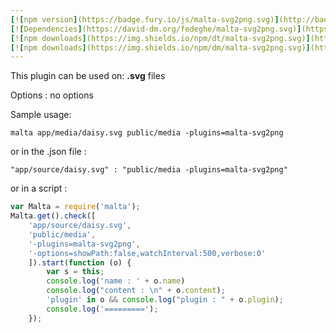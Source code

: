 ```yaml
---
[![npm version](https://badge.fury.io/js/malta-svg2png.svg)](http://badge.fury.io/js/malta-svg2png)
[![Dependencies](https://david-dm.org/fedeghe/malta-svg2png.svg)](https://david-dm.org/fedeghe/malta-svg2png)
[![npm downloads](https://img.shields.io/npm/dt/malta-svg2png.svg)](https://npmjs.org/package/malta-svg2png)
[![npm downloads](https://img.shields.io/npm/dm/malta-svg2png.svg)](https://npmjs.org/package/malta-svg2png)  
---  
```


This plugin can be used on: **.svg** files

Options : no options  

Sample usage:  
```
malta app/media/daisy.svg public/media -plugins=malta-svg2png
```
or in the .json file :
```
"app/source/daisy.svg" : "public/media -plugins=malta-svg2png"
```
or in a script : 
``` js
var Malta = require('malta');
Malta.get().check([
    'app/source/daisy.svg',
    'public/media',
    '-plugins=malta-svg2png',
    '-options=showPath:false,watchInterval:500,verbose:0'
    ]).start(function (o) {
        var s = this;
        console.log('name : ' + o.name)
        console.log("content : \n" + o.content);
        'plugin' in o && console.log("plugin : " + o.plugin);
        console.log('=========');
    });
```
